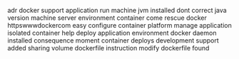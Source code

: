 adr docker support application run machine jvm installed dont correct java version machine server environment container come rescue docker httpswwwdockercom easy configure container platform manage application isolated container help deploy application environment docker daemon installed consequence moment container deploys development support added sharing volume dockerfile instruction modify dockerfile found